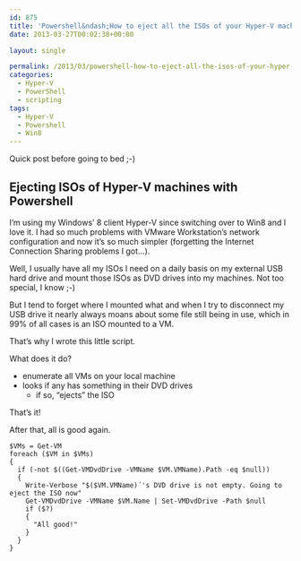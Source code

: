 ```yaml
---
id: 875
title: 'Powershell&ndash;How to eject all the ISOs of your Hyper-V machines?'
date: 2013-03-27T00:02:38+00:00

layout: single

permalink: /2013/03/powershell-how-to-eject-all-the-isos-of-your-hyper-v-machines/
categories:
  - Hyper-V
  - PowerShell
  - scripting
tags:
  - Hyper-V
  - Powershell
  - Win8
---
```

Quick post before going to bed ;-)

## Ejecting ISOs of Hyper-V machines with Powershell

I’m using my Windows’ 8 client Hyper-V since switching over to Win8 and I love it. I had so much problems with VMware Workstation’s network configuration and now it’s so much simpler (forgetting the Internet Connection Sharing problems I got…).

Well, I usually have all my ISOs I need on a daily basis on my external USB hard drive and mount those ISOs as DVD drives into my machines. Not too special, I know ;-)

But I tend to forget where I mounted what and when I try to disconnect my USB drive it nearly always moans about some file still being in use, which in 99% of all cases is an ISO mounted to a VM.

That’s why I wrote this little script.

What does it do?

* enumerate all VMs on your local machine
* looks if any has something in their DVD drives
  * if so, “ejects” the ISO

That’s it!

After that, all is good again.

```
$VMs = Get-VM
foreach ($VM in $VMs)
{
  if (-not $((Get-VMDvdDrive -VMName $VM.VMName).Path -eq $null))
  {
    Write-Verbose "$($VM.VMName)´'s DVD drive is not empty. Going to eject the ISO now"
    Get-VMDvdDrive -VMName $VM.Name | Set-VMDvdDrive -Path $null
    if ($?)
    {
      "All good!"
    }
  }
}
```



